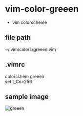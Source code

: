 # vim-color-greeen
- vim colorscheme

file path
---
~/.vim/colors/greeen.vim  


.vimrc
---
colorschem greeen  
set t_Co=256  


sample image
---
![greeen](https://github.com/chc1129/image/tree/master/vim-color-greeen)

